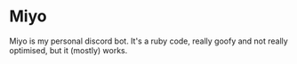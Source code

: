 # Miyo
Miyo is my personal discord bot. It's a ruby code, really goofy and not really optimised, but it (mostly) works.
